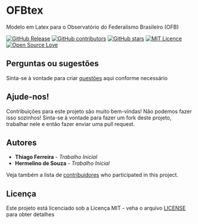 # OFBtex
Modelo em Latex para o Observatório do Federalismo Brasileiro (OFB)

[![GitHub Release](https://img.shields.io/github/release/thiagodnf/ofbtex.svg)](https://github.com/thiagodnf/ofbtex/releases/latest)
[![GitHub contributors](https://img.shields.io/github/contributors/thiagodnf/ofbtex.svg)](https://github.com/thiagodnf/ofbtex/graphs/contributors)
[![GitHub stars](https://img.shields.io/github/stars/thiagodnf/ofbtex.svg)](https://github.com/almende/thiagodnf/ofbtex)
[![MIT Licence](https://badges.frapsoft.com/os/mit/mit.svg?v=103)](https://opensource.org/licenses/mit-license.php)
[![Open Source Love](https://badges.frapsoft.com/os/v1/open-source.svg?v=103)](https://github.com/ellerbrock/open-source-badges/)

## Perguntas ou sugestões

Sinta-se à vontade para criar <a href="https://github.com/thiagodnf/ofbtex/issues">questões</a> aqui conforme necessário

## Ajude-nos!

Contribuições para este projeto são muito bem-vindas! Não podemos fazer isso sozinhos! Sinta-se à vontade para fazer um fork deste projeto, trabalhar nele e então fazer enviar uma pull request.

## Autores

* **Thiago Ferreira** - *Trabalho Inicial*
* **Hermelino de Souza** - *Trabalho Inicial*

Veja também a lista de [contribuidores](https://github.com/thiagodnf/ofbtex/graphs/contributors) who participated in this project.

## Licença

Este projeto está licenciado sob a Licença MIT - veha o arquivo [LICENSE](LICENSE) para obter detalhes
